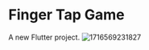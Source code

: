 # Finger Tap Game
A new Flutter project.
![1716569231827](https://github.com/user-attachments/assets/7e35921d-713c-49ef-ad6c-3fca2df9d17c)
